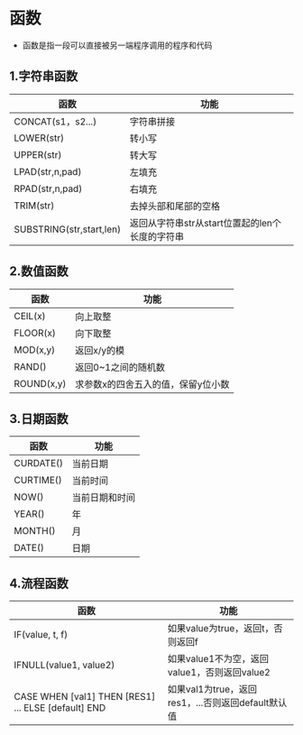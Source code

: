 # 函数

- 函数是指一段可以直接被另一端程序调用的程序和代码

## 1.字符串函数

|函数|功能|
|-|-|
|CONCAT(s1，s2...)|字符串拼接|
|LOWER(str)|转小写|
|UPPER(str)|转大写|
|LPAD(str,n,pad)|左填充|
|RPAD(str,n,pad)|右填充|
|TRIM(str)|去掉头部和尾部的空格|
|SUBSTRING(str,start,len)|返回从字符串str从start位置起的len个长度的字符串|

## 2.数值函数

|函数|功能|
|-|-|
|CEIL(x)|向上取整|
|FLOOR(x)|向下取整|
|MOD(x,y)|返回x/y的模|
|RAND()|返回0~1之间的随机数|
|ROUND(x,y)|求参数x的四舍五入的值，保留y位小数|

## 3.日期函数

|函数|功能|
|-|-|
|CURDATE()|当前日期|
|CURTIME()|当前时间|
|NOW()|当前日期和时间|
|YEAR()|年|
|MONTH()|月|
|DATE()|日期|

## 4.流程函数

|函数|功能|
|-|-|
|IF(value, t, f)|如果value为true，返回t，否则返回f|
|IFNULL(value1, value2)|如果value1不为空，返回value1，否则返回value2|
|CASE WHEN [val1] THEN [RES1] ... ELSE [default] END|如果val1为true，返回res1，...否则返回default默认值|